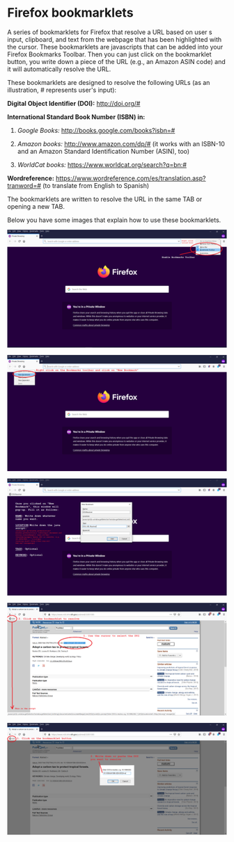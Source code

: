 # **Firefox bookmarklets**

A series of bookmarklets for Firefox that resolve a URL based on user s input, clipboard, and text from the webpage that has been highlighted with the cursor.
These bookmarklets are javascripts that can be added into your Firefox Bookmarks Toolbar.
Then you can just click on the bookmarklet button, you write down a piece of the URL (e.g., an Amazon ASIN code) and it will automatically resolve the URL.

These bookmarklets are designed to resolve the following URLs (as an illustration, # represents user's input):

**Digital Object Identifier (DOI):** http://doi.org/#

**International Standard Book Number (ISBN) in:**

1. *Google Books:* http://books.google.com/books?isbn=#

2. *Amazon books:* http://www.amazon.com/dp/# (it works with an ISBN-10 and an Amazon Standard Identification Number (ASIN), too)

3. *WorldCat books:* https://www.worldcat.org/search?q=bn:#

**Wordreference:** https://www.wordreference.com/es/translation.asp?tranword=# (to translate from English to Spanish)

The bookmarklets are written to resolve the URL in the same TAB or opening a new TAB.

Below you have some images that explain how to use these bookmarklets.

![1. Enable the Bookmarks Toolbar in Firefox](https://raw.githubusercontent.com/almenaraio/bookmarklets/master/1.%20Firefox.Enable.BookmarksToolbar.png)

![2. Steps to create a New Bookmark (bookmarklet)](https://raw.githubusercontent.com/almenaraio/bookmarklets/master/2.%20Firefox.NewBookmark.png)

![3. Creating our first bookmarklet](https://raw.githubusercontent.com/almenaraio/bookmarklets/master/3.%20Firefox.Creating.Bookmarklet.DOI.Resolver.png)

![4. Example 1 of using our bookmarklet](https://raw.githubusercontent.com/almenaraio/bookmarklets/master/4.%20Firefox.Bookmarklet.DOI.Resolver.UseExample.Option.1.png)

![5. Example 2 of using our bookmarklet](https://raw.githubusercontent.com/almenaraio/bookmarklets/master/5.%20Firefox.Bookmarklet.DOI.Resolver.UseExample.Option.2.png)


